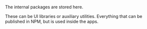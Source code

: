 The internal packages are stored here.

These can be UI libraries or auxiliary utilities.
Everything that can be published in NPM, but is used inside the apps.
